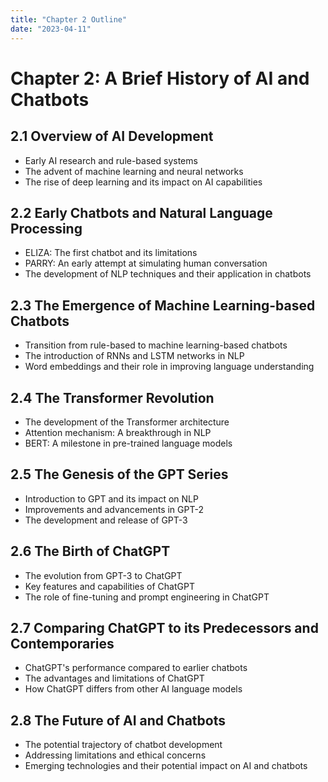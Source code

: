 ```yaml
---
title: "Chapter 2 Outline"
date: "2023-04-11"
---
```


# Chapter 2: A Brief History of AI and Chatbots

## 2.1 Overview of AI Development

- Early AI research and rule-based systems
- The advent of machine learning and neural networks
- The rise of deep learning and its impact on AI capabilities

## 2.2 Early Chatbots and Natural Language Processing

- ELIZA: The first chatbot and its limitations
- PARRY: An early attempt at simulating human conversation
- The development of NLP techniques and their application in chatbots

## 2.3 The Emergence of Machine Learning-based Chatbots

- Transition from rule-based to machine learning-based chatbots
- The introduction of RNNs and LSTM networks in NLP
- Word embeddings and their role in improving language understanding

## 2.4 The Transformer Revolution

- The development of the Transformer architecture
- Attention mechanism: A breakthrough in NLP
- BERT: A milestone in pre-trained language models

## 2.5 The Genesis of the GPT Series

- Introduction to GPT and its impact on NLP
- Improvements and advancements in GPT-2
- The development and release of GPT-3

## 2.6 The Birth of ChatGPT

- The evolution from GPT-3 to ChatGPT
- Key features and capabilities of ChatGPT
- The role of fine-tuning and prompt engineering in ChatGPT

## 2.7 Comparing ChatGPT to its Predecessors and Contemporaries

- ChatGPT's performance compared to earlier chatbots
- The advantages and limitations of ChatGPT
- How ChatGPT differs from other AI language models

## 2.8 The Future of AI and Chatbots

- The potential trajectory of chatbot development
- Addressing limitations and ethical concerns
- Emerging technologies and their potential impact on AI and chatbots
